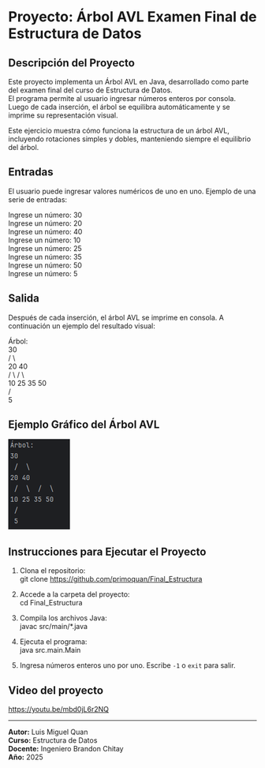 # Proyecto: Árbol AVL Examen Final de Estructura de Datos

## Descripción del Proyecto

Este proyecto implementa un Árbol AVL en Java, desarrollado como parte del examen final del curso de Estructura de Datos.  
El programa permite al usuario ingresar números enteros por consola. Luego de cada inserción, el árbol se equilibra automáticamente y se imprime su representación visual.

Este ejercicio muestra cómo funciona la estructura de un árbol AVL, incluyendo rotaciones simples y dobles, manteniendo siempre el equilibrio del árbol.

## Entradas

El usuario puede ingresar valores numéricos de uno en uno. Ejemplo de una serie de entradas:

Ingrese un número: 30  
Ingrese un número: 20  
Ingrese un número: 40  
Ingrese un número: 10  
Ingrese un número: 25  
Ingrese un número: 35  
Ingrese un número: 50  
Ingrese un número: 5  


## Salida

Después de cada inserción, el árbol AVL se imprime en consola. A continuación un ejemplo del resultado visual:

Árbol:  
30  
/ \  
20 40  
/ \ / \  
10 25 35 50  
/  
5  

## Ejemplo Gráfico del Árbol AVL

![Árbol AVL Final](images/arbol_avl_ejemplo.png)

## Instrucciones para Ejecutar el Proyecto

1. Clona el repositorio:  
   git clone https://github.com/primoquan/Final_Estructura

2. Accede a la carpeta del proyecto:  
   cd Final_Estructura

3. Compila los archivos Java:  
   javac src/main/*.java

4. Ejecuta el programa:  
   java src.main.Main

5. Ingresa números enteros uno por uno. Escribe `-1` o `exit` para salir.

## Video del proyecto 

https://youtu.be/mbd0jL6r2NQ

---

**Autor:** Luis Miguel Quan  
**Curso:** Estructura de Datos  
**Docente:** Ingeniero Brandon Chitay  
**Año:** 2025

